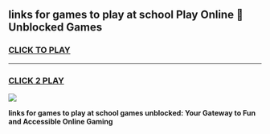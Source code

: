 
## links for games to play at school Play Online 👋 Unblocked Games
<h3>
<a href="https://news.freeplayer.one?title=links_for_games_to_play_at_school&ref=17GH">CLICK TO PLAY</a></h3>
<hr>

<h3>
<a href="https://news.freeplayer.one?title=links_for_games_to_play_at_school&ref=17GH">CLICK 2 PLAY</a>
  
</h3>

<a href="https://news.freeplayer.one?title=links_for_games_to_play_at_school&ref=17GH/"><img src="https://clearcache.store/games.png"></a>


**links for games to play at school games unblocked: Your Gateway to Fun and Accessible Online Gaming**
